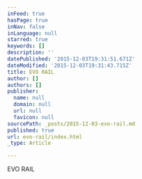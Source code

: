 ```yaml
---
inFeed: true
hasPage: true
inNav: false
inLanguage: null
starred: true
keywords: []
description: ''
datePublished: '2015-12-03T19:31:51.671Z'
dateModified: '2015-12-03T19:31:43.715Z'
title: EVO RAIL
author: []
authors: []
publisher:
  name: null
  domain: null
  url: null
  favicon: null
sourcePath: _posts/2015-12-03-evo-rail.md
published: true
url: evo-rail/index.html
_type: Article

---
```

EVO RAIL